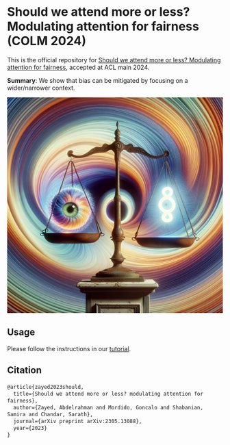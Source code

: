 # Should we attend more or less? Modulating attention for fairness (COLM 2024)

This is the official repository for [Should we attend more or less? Modulating attention for fairness](https://arxiv.org/pdf/2305.13088), accepted at ACL main 2024. 

**Summary**: We show that bias can be mitigated by focusing on a wider/narrower context.


<div style="text-align: center">
<img src="eat_colm24.png" width="700">
<p style="text-align: center;">  </p>
</div>

## Usage
Please follow the instructions in our [tutorial](https://colab.research.google.com/drive/15MqJ4b9wIC5WG8y_M1cMWJAguUO9Q1RE?authuser=1).

## Citation
```
@article{zayed2023should,
  title={Should we attend more or less? modulating attention for fairness},
  author={Zayed, Abdelrahman and Mordido, Goncalo and Shabanian, Samira and Chandar, Sarath},
  journal={arXiv preprint arXiv:2305.13088},
  year={2023}
}
```
